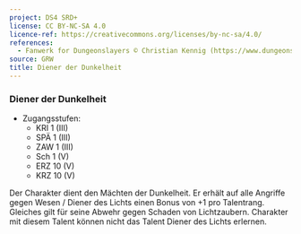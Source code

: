 ```yaml
---
project: DS4 SRD+
license: CC BY-NC-SA 4.0
licence-ref: https://creativecommons.org/licenses/by-nc-sa/4.0/
references: 
  - Fanwerk for Dungeonslayers © Christian Kennig (https://www.dungeonslayers.net/)
source: GRW
title: Diener der Dunkelheit
---
```


### Diener der Dunkelheit

- Zugangsstufen:
  - KRI 1 (III)
  - SPÄ 1 (III)
  - ZAW 1 (III)
  - Sch 1 (V)
  - ERZ 10 (V)
  - KRZ 10 (V)

Der Charakter dient den Mächten der Dunkelheit. Er erhält auf alle Angriffe gegen Wesen / Diener des Lichts einen Bonus von +1 pro Talentrang. Gleiches gilt für seine Abwehr gegen Schaden von Lichtzaubern. Charakter mit diesem Talent können nicht das Talent Diener des Lichts erlernen.

